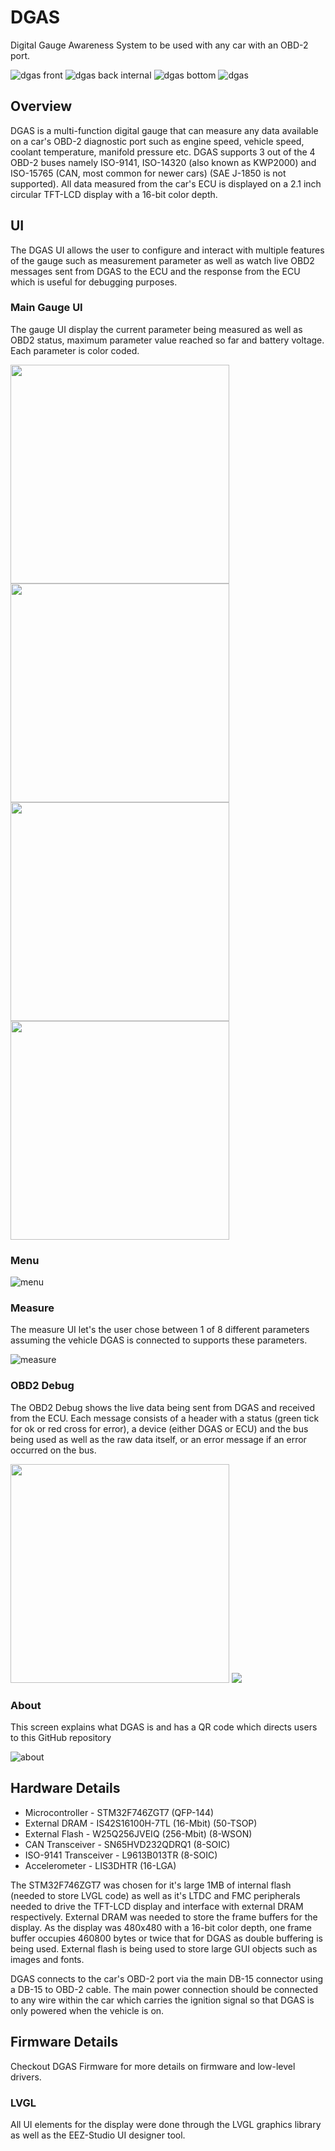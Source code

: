 # DGAS
Digital Gauge Awareness System to be used with any car with an OBD-2 port. 

![dgas front](https://github.com/user-attachments/assets/4102765d-777d-4289-b9a9-83bf9e47d28d)
![dgas back internal](https://github.com/user-attachments/assets/09ee38b3-d3df-434a-9011-0c4df18be34a)
![dgas bottom](https://github.com/user-attachments/assets/d280e5c2-f795-45fa-a756-9daf1feb0dcf)
![dgas](https://github.com/user-attachments/assets/3c29ce40-b167-4b92-bdc7-825e18cb249c)

## Overview
DGAS is a multi-function digital gauge that can measure any data available on a car's OBD-2 diagnostic port such as engine speed, vehicle speed, coolant temperature, manifold pressure etc. DGAS supports 3 out of the 4 OBD-2 buses namely ISO-9141, ISO-14320 (also known as KWP2000) and ISO-15765 (CAN, most common for newer cars) (SAE J-1850 is not supported). All data measured from the car's ECU is displayed on a 2.1 inch circular TFT-LCD display with a 16-bit color depth.  

## UI

The DGAS UI allows the user to configure and interact with multiple features of the gauge such as measurement parameter as well as watch live OBD2 messages sent from DGAS to the ECU and the response from the ECU which is useful for debugging purposes.

### Main Gauge UI
The gauge UI display the current parameter being measured as well as OBD2 status, maximum parameter value reached so far and battery voltage. Each parameter is color coded.

  <img src="https://github.com/user-attachments/assets/84c1c996-d487-4344-8f31-6e3db4293b99" width=350>

  <img src="https://github.com/user-attachments/assets/9a40f290-b8d7-44fc-ba0f-9639eacd7970" width=350>
  <img src="https://github.com/user-attachments/assets/c2b032ee-7bcb-4c30-869d-11a77f008d2c" width=350>

  <img src="https://github.com/user-attachments/assets/ac6e1ff6-1651-4a64-93a1-6f7c5c58ebfa" width=350>

### Menu
![menu](https://github.com/user-attachments/assets/574ff377-b4c9-4d3e-a682-dd45c8ef6f99)

### Measure
The measure UI let's the user chose between 1 of 8 different parameters assuming the vehicle DGAS is connected to supports these parameters.

![measure](https://github.com/user-attachments/assets/69bf3344-7432-4310-8c5a-d72bc6c16d19)

### OBD2 Debug
The OBD2 Debug shows the live data being sent from DGAS and received from the ECU. Each message consists of a header with a status (green tick for ok or red cross for error), a device (either DGAS or ECU) and the bus being used as well as the raw data itself, or an error message if an error occurred on the bus.

<img src="https://github.com/user-attachments/assets/396a608b-9122-4c48-911e-2ac7b1759064" width=350>
<img src="https://github.com/user-attachments/assets/fba99f13-5f58-4320-87cc-3c4c0fb265b8" wdith=350>


### About
This screen explains what DGAS is and has a QR code which directs users to this GitHub repository

![about](https://github.com/user-attachments/assets/83db0be0-a343-4c5a-9e98-5e121123ab50)


## Hardware Details
* Microcontroller - STM32F746ZGT7 (QFP-144)
* External DRAM - IS42S16100H-7TL (16-Mbit) (50-TSOP)
* External Flash - W25Q256JVEIQ (256-Mbit) (8-WSON)
* CAN Transceiver - SN65HVD232QDRQ1 (8-SOIC)
* ISO-9141 Transceiver - L9613B013TR (8-SOIC)
* Accelerometer - LIS3DHTR (16-LGA)

The STM32F746ZGT7 was chosen for it's large 1MB of internal flash (needed to store LVGL code) as well as it's LTDC and FMC peripherals needed to drive the TFT-LCD display and interface with external DRAM respectively. External DRAM was needed to store the frame buffers for the display. As the display was 480x480 with a 16-bit color depth, one frame buffer occupies 460800 bytes or twice that for DGAS as double buffering is being used. External flash is being used to store large GUI objects such as images and fonts.

DGAS connects to the car's OBD-2 port via the main DB-15 connector using a DB-15 to OBD-2 cable. The main power connection should be connected to any wire within the car which carries the ignition signal so that DGAS is only powered when the vehicle is on.

## Firmware Details
Checkout DGAS Firmware for more details on firmware and low-level drivers.
### LVGL
All UI elements for the display were done through the LVGL graphics library as well as the EEZ-Studio UI designer tool. 
